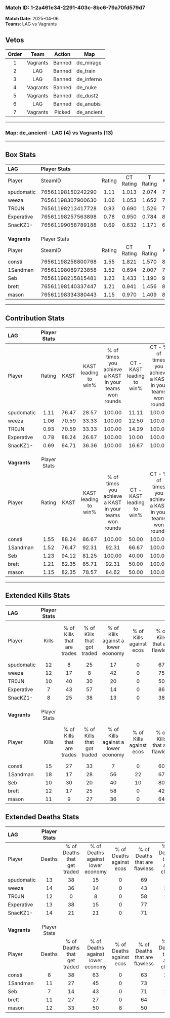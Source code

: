 ### Match ID: 1-2a461e34-2291-403c-8bc6-79a70fd579d7  
**Match Date**: 2025-04-06  
**Teams**: LAG vs Vagrants  

## Vetos  

| Order | Team | Action | Map |
| :---: | :--: | :----: | --- |
| 1 | Vagrants | Banned | de_mirage |
| 2 | LAG | Banned | de_train |
| 3 | LAG | Banned | de_inferno |
| 4 | Vagrants | Banned | de_nuke |
| 5 | Vagrants | Banned | de_dust2 |
| 6 | LAG | Banned | de_anubis |
| 7 | Vagrants | Picked | de_ancient |

---  

### **Map**: de_ancient - LAG (4) vs Vagrants (13)  
---  

## Box Stats  

| **LAG**      | Player Stats      |        |           |          |       |      |       |         |        |      |     |
| :- | :- | :-: | :-: | :-: | :-: | :-: | :-: | :-: | :-: | :-: | :-: |
| Player       | SteamID           | Rating | CT Rating | T Rating | KAST  | ADR  | Kills | Assists | Deaths | K/D  | HS% |
| spudomatic   | 76561198150242290 |  1.11  |   1.013   |  2.074   | 76.47 | 83.9 |  12   |    4    |   13   | 0.92 | 25  |
| weeza        | 76561198307900630 |  1.06  |   1.053   |  1.652   | 70.59 | 92.0 |  12   |    3    |   14   | 0.86 | 25  |
| TR0JN        | 76561198213417728 |  0.93  |   0.690   |  1.526   | 70.59 | 66.8 |  10   |    2    |   12   | 0.83 | 30  |
| Experative   | 76561198257563898 |  0.78  |   0.950   |  0.784   | 88.24 | 32.4 |   7   |    3    |   13   | 0.54 | 28  |
| SnacKZ1-     | 76561199058789188 |  0.69  |   0.632   |  1.171   | 64.71 | 53.1 |   8   |    4    |   14   | 0.57 | 25  |
|              |                   |        |           |          |       |      |       |         |        |      |     |
|              |                   |        |           |          |       |      |       |         |        |      |     |
|              |                   |        |           |          |       |      |       |         |        |      |     |
| **Vagrants** | Player Stats      |        |           |          |       |      |       |         |        |      |     |
| Player       | SteamID           | Rating | CT Rating | T Rating | KAST  | ADR  | Kills | Assists | Deaths | K/D  | HS% |
| consti       | 76561198258800768 |  1.55  |   1.821   |  1.570   | 88.24 | 98.3 |  15   |    3    |   8    | 1.88 | 60  |
| 1Sandman     | 76561198089723858 |  1.52  |   0.694   |  2.007   | 76.47 | 99.4 |  18   |    2    |   11   | 1.64 | 38  |
| Seb          | 76561198215815481 |  1.23  |   1.433   |  1.190   | 94.12 | 55.5 |  10   |    2    |   7    | 1.43 | 50  |
| brett        | 76561198140337447 |  1.21  |   0.941   |  1.456   | 82.35 | 80.9 |  12   |    4    |   11   | 1.09 | 50  |
| mason        | 76561198334380443 |  1.15  |   0.970   |  1.409   | 82.35 | 85.4 |  11   |    6    |   12   | 0.92 | 54  |
---  

## Contribution Stats  

| **LAG**      | Player Stats |       |                      |                                                        |                           |                                                             |                          |                                                            |
| :- | :-: | :-: | :-: | :-: | :-: | :-: | :-: | :-: |
| Player       |    Rating    | KAST  | KAST leading to win% | % of times you achieve a KAST in your teams won rounds | CT - KAST leading to win% | CT - % of times you achieve a KAST in your teams won rounds | T - KAST leading to win% | T - % of times you achieve a KAST in your teams won rounds |
| spudomatic   |     1.11     | 76.47 |        28.57         |                         100.00                         |           11.11           |                           100.00                            |          60.00           |                           100.00                           |
| weeza        |     1.06     | 70.59 |        33.33         |                         100.00                         |           12.50           |                           100.00                            |          75.00           |                           100.00                           |
| TR0JN        |     0.93     | 70.59 |        33.33         |                         100.00                         |           14.29           |                           100.00                            |          60.00           |                           100.00                           |
| Experative   |     0.78     | 88.24 |        26.67         |                         100.00                         |           10.00           |                           100.00                            |          60.00           |                           100.00                           |
| SnacKZ1-     |     0.69     | 64.71 |        36.36         |                         100.00                         |           16.67           |                           100.00                            |          60.00           |                           100.00                           |
|              |              |       |                      |                                                        |                           |                                                             |                          |                                                            |
|              |              |       |                      |                                                        |                           |                                                             |                          |                                                            |
|              |              |       |                      |                                                        |                           |                                                             |                          |                                                            |
| **Vagrants** | Player Stats |       |                      |                                                        |                           |                                                             |                          |                                                            |
| Player       |    Rating    | KAST  | KAST leading to win% | % of times you achieve a KAST in your teams won rounds | CT - KAST leading to win% | CT - % of times you achieve a KAST in your teams won rounds | T - KAST leading to win% | T - % of times you achieve a KAST in your teams won rounds |
| consti       |     1.55     | 88.24 |        86.67         |                         100.00                         |           50.00           |                           100.00                            |          100.00          |                           100.00                           |
| 1Sandman     |     1.52     | 76.47 |        92.31         |                         92.31                          |           66.67           |                           100.00                            |          100.00          |                           90.91                            |
| Seb          |     1.23     | 94.12 |        81.25         |                         100.00                         |           40.00           |                           100.00                            |          100.00          |                           100.00                           |
| brett        |     1.21     | 82.35 |        85.71         |                         92.31                          |           50.00           |                           100.00                            |          100.00          |                           90.91                            |
| mason        |     1.15     | 82.35 |        78.57         |                         84.62                          |           50.00           |                           100.00                            |          90.00           |                           81.82                            |
---  

## Extended Kills Stats  

| **LAG**      | Player Stats |                            |                            |                                    |                         |                              |                                 |                                       |                    |           |
| :- | :-: | :-: | :-: | :-: | :-: | :-: | :-: | :-: | :-: | :-: |
| Player       |    Kills     | % of Kills that are trades | % of Kills that got traded | % of Kills against a lower economy | % of Kills against ecos | % of Kills that are flawless | % of Kills that are close duels | % of Kills that are assisted by flash | Pistol Round Kills | AWP Kills |
| spudomatic   |      12      |             8              |             25             |                 17                 |            0            |              67              |                8                |                   0                   |         0          |     0     |
| weeza        |      12      |             17             |             8              |                 42                 |            0            |              75              |                0                |                   0                   |         1          |     0     |
| TR0JN        |      10      |             40             |             30             |                 20                 |            0            |              50              |               10                |                   0                   |         3          |     3     |
| Experative   |      7       |             43             |             57             |                 14                 |            0            |              86              |                0                |                   0                   |         1          |     0     |
| SnacKZ1-     |      8       |             25             |             38             |                 13                 |            0            |              38              |               25                |                   0                   |         0          |     2     |
|              |              |                            |                            |                                    |                         |                              |                                 |                                       |                    |           |
|              |              |                            |                            |                                    |                         |                              |                                 |                                       |                    |           |
|              |              |                            |                            |                                    |                         |                              |                                 |                                       |                    |           |
| **Vagrants** | Player Stats |                            |                            |                                    |                         |                              |                                 |                                       |                    |           |
| Player       |    Kills     | % of Kills that are trades | % of Kills that got traded | % of Kills against a lower economy | % of Kills against ecos | % of Kills that are flawless | % of Kills that are close duels | % of Kills that are assisted by flash | Pistol Round Kills | AWP Kills |
| consti       |      15      |             27             |             33             |                 7                  |            0            |              60              |                0                |                   0                   |         6          |     4     |
| 1Sandman     |      18      |             17             |             28             |                 56                 |           22            |              67              |               11                |                   6                   |         2          |     0     |
| Seb          |      10      |             30             |             20             |                 40                 |           10            |              80              |               20                |                   0                   |         1          |     0     |
| brett        |      12      |             17             |             25             |                 58                 |            0            |              42              |               17                |                   0                   |         0          |     0     |
| mason        |      11      |             9              |             27             |                 36                 |            0            |              64              |                9                |                   9                   |         1          |     0     |
## Extended Deaths Stats  

| **LAG**      | Player Stats |                             |                                   |                          |                               |                            |                           |               |
| :- | :-: | :-: | :-: | :-: | :-: | :-: | :-: | :-: |
| Player       |    Deaths    | % of Deaths that get traded | % of Deaths against lower economy | % of Deaths against ecos | % of Deaths that are flawless | % of Deaths that are close | % of Deaths while blinded | Deaths to AWP |
| spudomatic   |      13      |             38              |                15                 |            0             |              69               |             8              |             0             |       1       |
| weeza        |      14      |             36              |                14                 |            0             |              43               |             21             |             0             |       2       |
| TR0JN        |      12      |              0              |                 8                 |            0             |              58               |             17             |             8             |       0       |
| Experative   |      13      |             38              |                15                 |            0             |              77               |             0              |             0             |       1       |
| SnacKZ1-     |      14      |             21              |                21                 |            0             |              71               |             7              |             7             |       0       |
|              |              |                             |                                   |                          |                               |                            |                           |               |
|              |              |                             |                                   |                          |                               |                            |                           |               |
|              |              |                             |                                   |                          |                               |                            |                           |               |
| **Vagrants** | Player Stats |                             |                                   |                          |                               |                            |                           |               |
| Player       |    Deaths    | % of Deaths that get traded | % of Deaths against lower economy | % of Deaths against ecos | % of Deaths that are flawless | % of Deaths that are close | % of Deaths while blinded | Deaths to AWP |
| consti       |      8       |             38              |                63                 |            0             |              63               |             25             |             0             |       0       |
| 1Sandman     |      11      |             27              |                45                 |            0             |              73               |             9              |             0             |       1       |
| Seb          |      7       |             14              |                43                 |            0             |              71               |             14             |             0             |       1       |
| brett        |      11      |             27              |                27                 |            0             |              64               |             0              |             0             |       2       |
| mason        |      12      |             33              |                50                 |            8             |              50               |             0              |             0             |       1       |
